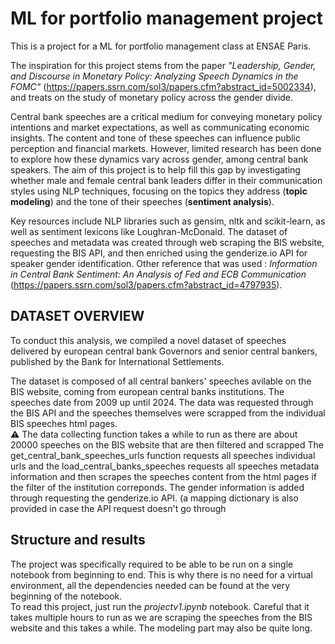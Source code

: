 # ML for portfolio management project

This is a project for a ML for portfolio management class at ENSAE Paris.

The inspiration for this project stems from the paper _"Leadership, Gender, and Discourse in Monetary Policy: Analyzing Speech Dynamics in the FOMC"_ (https://papers.ssrn.com/sol3/papers.cfm?abstract_id=5002334), and treats on the study of monetary policy across the gender divide. 

Central bank speeches are a critical medium for conveying monetary policy intentions and market expectations, as well as communicating economic insights. The content and tone of these speeches can influence public perception and financial markets. However, limited research has been done to explore how these dynamics vary across gender, among central bank speakers. The aim of this project is to help fill this gap by investigating whether male and female central bank leaders differ in their communication styles using NLP techniques, focusing on the topics they address (**topic modeling**) and the tone of their speeches (**sentiment analysis**).
 
Key resources include NLP libraries such as gensim, nltk and scikit-learn, as well as sentiment lexicons like Loughran-McDonald. The dataset of speeches and metadata was created through web scraping the BIS website, requesting the BIS API, and then enriched using the genderize.io API for speaker gender identification.
Other reference that was used : _Information in Central Bank Sentiment: An Analysis of Fed and ECB Communication_ (https://papers.ssrn.com/sol3/papers.cfm?abstract_id=4797935).




## DATASET OVERVIEW
To conduct this analysis, we compiled a novel dataset of speeches delivered by european central bank Governors and senior central bankers, published by the Bank for International Settlements.

The dataset is composed of all central bankers' speeches avilable on the BIS website, coming from european central banks institutions. The speeches date from 2009 up until 2024. The data was requested through the BIS API and the speeches themselves were scrapped from the individual BIS speeches html pages. \
⚠️​ The data collecting function takes a while to run as there are about 20000 speeches on the BIS website that are then filtered and scrapped
The get_central_bank_speeches_urls function requests all speeches individual urls and the load_central_banks_speeches requests all speeches metadata information and then scrapes the speeches content from the html pages if the filter of the institution correponds.
The gender information is added through requesting the genderize.io API. (a mapping dictionary is also provided in case the API request doesn't go through

## Structure and results
The project was specifically required to be able to be run on a single notebook from beginning to end. This is why there is no need for a virtual environment, all the dependencies needed can be found at the very beginning of the notebook.\
To read this project, just run the _projectv1.ipynb_ notebook. Careful that it takes multiple hours to run as we are scraping the speeches from the BIS website and this takes a while. The modeling part may also be quite long.
